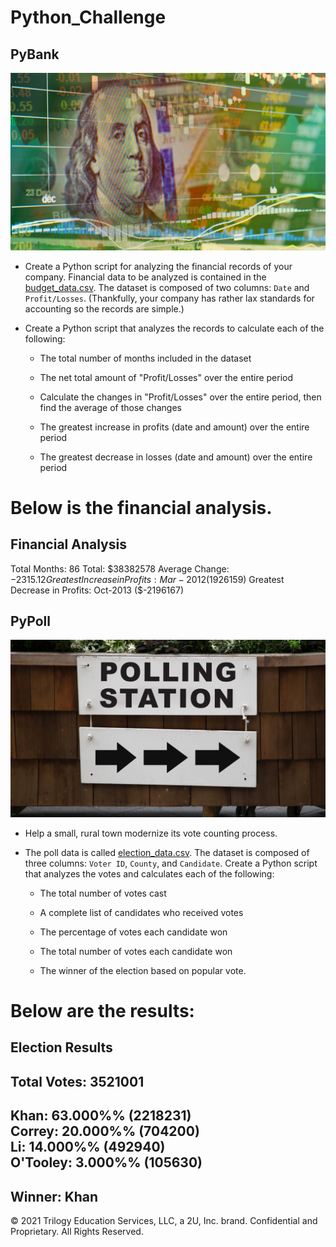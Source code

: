 # Python_Challenge
## PyBank

![Revenue](images/revenue-per-lead.png)

* Create a Python script for analyzing the financial records of your company. Financial data to be analyzed is contained in the [budget_data.csv](PyBank/Resources/budget_data.csv). The dataset is composed of two columns: `Date` and `Profit/Losses`. (Thankfully, your company has rather lax standards for accounting so the records are simple.)

* Create a Python script that analyzes the records to calculate each of the following:

  * The total number of months included in the dataset

  * The net total amount of "Profit/Losses" over the entire period

  * Calculate the changes in "Profit/Losses" over the entire period, then find the average of those changes

  * The greatest increase in profits (date and amount) over the entire period

  * The greatest decrease in losses (date and amount) over the entire period

# Below is the financial analysis.

Financial Analysis 
-------------------- 
Total Months: 86
Total: $38382578
Average Change: $-2315.12
Greatest Increase in Profits: Mar-2012  ($1926159)
Greatest Decrease in Profits: Oct-2013  ($-2196167)


## PyPoll

![Vote Counting](images/Vote_counting.png)

* Help a small, rural town modernize its vote counting process.

* The poll data is called [election_data.csv](PyPoll/Resources/election_data.csv). The dataset is composed of three columns: `Voter ID`, `County`, and `Candidate`. Create a Python script that analyzes the votes and calculates each of the following:

  * The total number of votes cast

  * A complete list of candidates who received votes

  * The percentage of votes each candidate won

  * The total number of votes each candidate won

  * The winner of the election based on popular vote.

# Below are the results:

Election Results
---------------------------- 
Total Votes: 3521001
---------------------------- 
Khan:  63.000%%  (2218231) <br />
Correy:  20.000%%  (704200) <br />
Li:  14.000%%  (492940) <br />
O'Tooley:  3.000%%  (105630) <br />
---------------------------- 
Winner:  Khan
---------------------------- 


© 2021 Trilogy Education Services, LLC, a 2U, Inc. brand. Confidential and Proprietary. All Rights Reserved.
